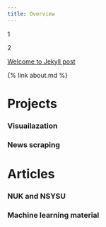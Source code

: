 ```yaml
---
title: Overview
---
```

1



2

[Welcome to Jekyll post](2024-03-27-Bio.html)

{% link about.md %}


# Projects 
### Visuailazation
### News scraping

# Articles 
### NUK and NSYSU
### Machine learning material 
